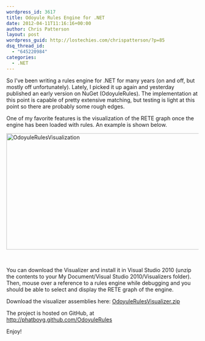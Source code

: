 ```yaml
---
wordpress_id: 3617
title: Odoyule Rules Engine for .NET
date: 2012-04-11T11:16:16+00:00
author: Chris Patterson
layout: post
wordpress_guid: http://lostechies.com/chrispatterson/?p=85
dsq_thread_id:
  - "645220984"
categories:
  - .NET
---
```

So I&#8217;ve been writing a rules engine for .NET for many years (on and off, but mostly off unfortunately). Lately, I picked it up again and yesterday published an early version on NuGet (OdoyuleRules). The implementation at this point is capable of pretty extensive matching, but testing is light at this point so there are probably some rough edges.

One of my favorite features is the visualization of the RETE graph once the engine has been loaded with rules. An example is shown below.

<img style="display: block; margin-left: auto; margin-right: auto;" src="http://blog.phatboyg.com/wp-content/uploads/2012/04/OdoyuleRulesVisualization.png" border="0" alt="OdoyuleRulesVisualization" width="640" height="305" />

 

You can download the Visualizer and install it in Visual Studio 2010 (unzip the contents to your My Document/Visual Studio 2010/Visualizers folder). Then, mouse over a reference to a rules engine while debugging and you should be able to select and display the RETE graph of the engine.

Download the visualizer assemblies here: [OdoyuleRulesVisualizer.zip](http://blog.phatboyg.com/wp-content/uploads/2012/04/OdoyuleRulesVisualizer.zip "OdoyuleRulesVisualizer.zip")

The project is hosted on GitHub, at <http://phatboyg.github.com/OdoyuleRules>

Enjoy!

 